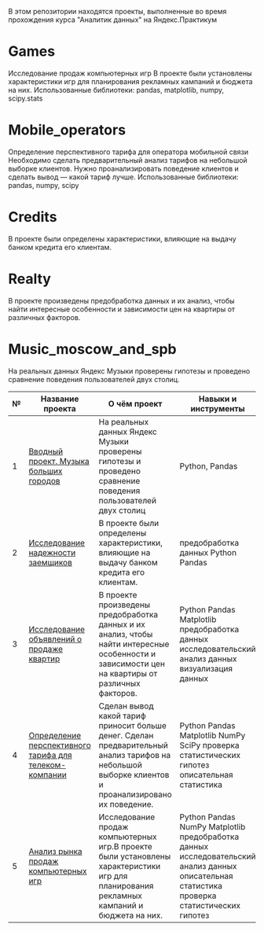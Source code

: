В этом репозитории находятся проекты, выполненные во время прохождения курса "Аналитик данных" на Яндекс.Практикум

# Games
Исследование продаж компьютерных игр
В проекте были установлены характеристики игр для планирования рекламных кампаний и бюджета на них.
Использованные библиотеки: pandas, matplotlib, numpy, scipy.stats

# Mobile_operators
Определение перспективного тарифа для оператора мобильной связи
Необходимо сделать предварительный анализ тарифов на небольшой выборке клиентов. Нужно проанализировать поведение клиентов и сделать вывод — какой тариф лучше.
Использованные библиотеки: pandas, numpy, scipy

# Credits

В проекте были определены характеристики, влияющие на выдачу банком кредита его клиентам.

# Realty
В проекте произведены предобработка данных и их анализ, чтобы найти интересные особенности и зависимости цен на квартиры от различных факторов.

# Music_moscow_and_spb
На реальных данных Яндекс Музыки проверены гипотезы и проведено сравнение поведения пользователей двух столиц.

|№|Название проекта|О чём проект|Навыки и инструменты|
|---|---|---|---|
|1|[Вводный проект. Музыка больших городов](https://github.com/RozenkovAndrey/projects_of_yandex_practicum/tree/main/music_moscow_and_spb)|На реальных данных Яндекс Музыки проверены гипотезы и проведено сравнение поведения пользователей двух столиц|Python, Pandas|
|2|[Исследование надежности заемщиков](https://github.com/RozenkovAndrey/projects_of_yandex_practicum/blob/main/Credits/)|В проекте были определены характеристики, влияющие на выдачу банком кредита его клиентам.|предобработка данных Python Pandas|
|3|[Исследование объявлений о продаже квартир](https://github.com/RozenkovAndrey/projects_of_yandex_practicum/tree/main/Realty)|В проекте произведены предобработка данных и их анализ, чтобы найти интересные особенности и зависимости цен на квартиры от различных факторов.|Python Pandas Matplotlib предобработка данных исследовательский анализ данных визуализация данных|
|4|[Определение перспективного тарифа для телеком-компании](https://github.com/RozenkovAndrey/projects_of_yandex_practicum/tree/main/mobile%20operators)|Сделан вывод какой тариф приносит больше денег. Сделан предварительный анализ тарифов на небольшой выборке клиентов и проанализировано их поведение.|Python Pandas Matplotlib NumPy SciPy проверка статистических гипотез описательная статистика|
|5|[Анализ рынка продаж компьютерных игр](https://github.com/RozenkovAndrey/projects_of_yandex_practicum/tree/main/mobile%20operators)|Исследование продаж компьютерных игр.В проекте были установлены характеристики игр для планирования рекламных кампаний и бюджета на них.|Python Pandas NumPy Matplotlib предобработка данных исследовательский анализ данных описательная статистика проверка статистических гипотез|
